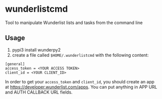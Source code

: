 # wunderlistcmd
Tool to manipulate Wunderlist lists and tasks from the command line

## Usage
1. pypi3 install wunderpy2
2. create a file called `$HOME/.wunderlistcmd` with the following content:

```
[general]
access_token = <YOUR ACCESS TOKEN>
client_id = <YOUR CLIENT_ID>
```

In order to get your `access_token` and `client_id`, you should create an app
at https://developer.wunderlist.com/apps. You can put anything in APP URL and
AUTH CALLBACK URL fields.
